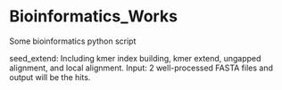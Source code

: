 # Bioinformatics_Works
Some bioinformatics python script


seed_extend: Including kmer index building, kmer extend, ungapped alignment, and local alignment. Input: 2 well-processed FASTA files and output will be the hits.

